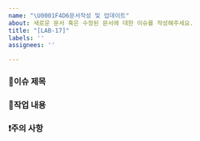 ```yaml
---
name: "\U0001F4D6문서작성 및 업데이트"
about: 새로운 문서 혹은 수정된 문서에 대한 이슈를 작성해주세요.
title: "[LAB-17]"
labels: ''
assignees: ''

---
```


### 👋이슈 제목


### 🤗작업 내용


### ❗주의 사항
